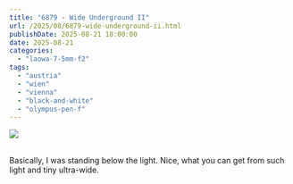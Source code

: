 ```yaml
---
title: "6879 - Wide Underground II"
url: /2025/08/6879-wide-underground-ii.html
publishDate: 2025-08-21 18:00:00
date: 2025-08-21
categories:
  - "laowa-7-5mm-f2"
tags:
  - "austria"
  - "wien"
  - "vienna"
  - "black-and-white"
  - "olympus-pen-f"
---
```

<div class="container">
<div class="center"><a target="_blank" href="https://d25zfm9zpd7gm5.cloudfront.net/1200x1200/2021/20210315_005423_lr.jpg"><img class="webfeedsFeaturedVisual" src="https://d25zfm9zpd7gm5.cloudfront.net/0600x0600/2021/20210315_005423_lr.jpg" /></a></div>
</div>
<br />

Basically, I was standing below the light. Nice, what you can
get from such light and tiny ultra-wide.
